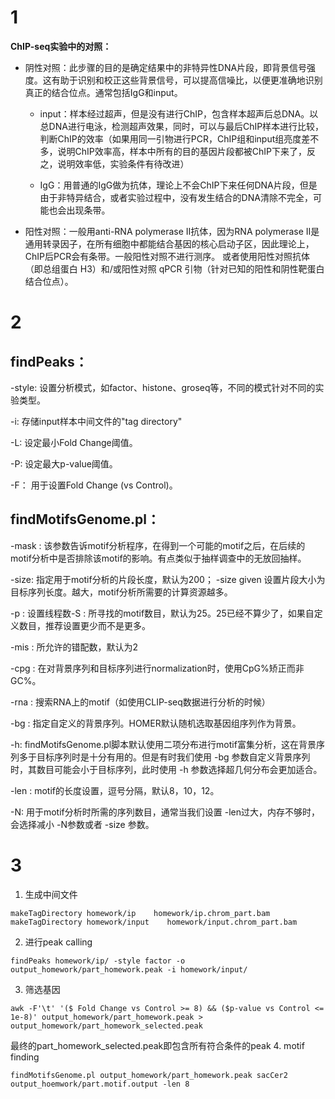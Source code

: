 # 1
**ChIP-seq实验中的对照：** 
* 阴性对照：此步骤的目的是确定结果中的非特异性DNA片段，即背景信号强度。这有助于识别和校正这些背景信号，可以提高信噪比，以便更准确地识别真正的结合位点。通常包括IgG和input。

  - input：样本经过超声，但是没有进行ChIP，包含样本超声后总DNA。以总DNA进行电泳，检测超声效果，同时，可以与最后ChIP样本进行比较，判断ChIP的效率（如果用同一引物进行PCR，ChIP组和input组亮度差不多，说明ChIP效率高，样本中所有的目的基因片段都被ChIP下来了，反之，说明效率低，实验条件有待改进）

  - IgG：用普通的IgG做为抗体，理论上不会ChIP下来任何DNA片段，但是由于非特异结合，或者实验过程中，没有发生结合的DNA清除不完全，可能也会出现条带。

* 阳性对照：一般用anti-RNA polymerase II抗体，因为RNA polymerase II是通用转录因子，在所有细胞中都能结合基因的核心启动子区，因此理论上，ChIP后PCR会有条带。一般阳性对照不进行测序。
或者使用阳性对照抗体（即总组蛋白 H3）和/或阳性对照 qPCR 引物（针对已知的阳性和阴性靶蛋白结合位点）。
# 2
## findPeaks：
-style: 设置分析模式，如factor、histone、groseq等，不同的模式针对不同的实验类型。

-i: 存储input样本中间文件的"tag directory"

-L: 设定最小Fold Change阈值。

-P: 设定最大p-value阈值。

-F： 用于设置Fold Change (vs Control)。
## findMotifsGenome.pl：
-mask : 该参数告诉motif分析程序，在得到一个可能的motif之后，在后续的motif分析中是否排除该motif的影响。有点类似于抽样调查中的无放回抽样。

-size: 指定用于motif分析的片段长度，默认为200； -size given 设置片段大小为目标序列长度。越大，motif分析所需要的计算资源越多。

-p : 设置线程数-S : 所寻找的motif数目，默认为25。25已经不算少了，如果自定义数目，推荐设置更少而不是更多。

-mis : 所允许的错配数，默认为2

-cpg : 在对背景序列和目标序列进行normalization时，使用CpG%矫正而非GC%。

-rna : 搜索RNA上的motif（如使用CLIP-seq数据进行分析的时候）

-bg : 指定自定义的背景序列。HOMER默认随机选取基因组序列作为背景。

-h: findMotifsGenome.pl脚本默认使用二项分布进行motif富集分析，这在背景序列多于目标序列时是十分有用的。但是有时我们使用 -bg 参数自定义背景序列时，其数目可能会小于目标序列，此时使用 -h 参数选择超几何分布会更加适合。

-len : motif的长度设置，逗号分隔，默认8，10，12。

-N: 用于motif分析时所需的序列数目，通常当我们设置 -len过大，内存不够时，会选择减小 -N参数或者 -size 参数。
# 3
1. 生成中间文件
```
makeTagDirectory homework/ip    homework/ip.chrom_part.bam
makeTagDirectory homework/input    homework/input.chrom_part.bam
```
2. 进行peak calling
```
findPeaks homework/ip/ -style factor -o output_homework/part_homework.peak -i homework/input/
```
3. 筛选基因
```
awk -F'\t' '($ Fold Change vs Control >= 8) && ($p-value vs Control <= 1e-8)' output_homework/part_homework.peak > output_homework/part_homework_selected.peak
```
最终的part_homework_selected.peak即包含所有符合条件的peak
4. motif finding
```
findMotifsGenome.pl output_homework/part_homework.peak sacCer2 output_hoemwork/part.motif.output -len 8
```
